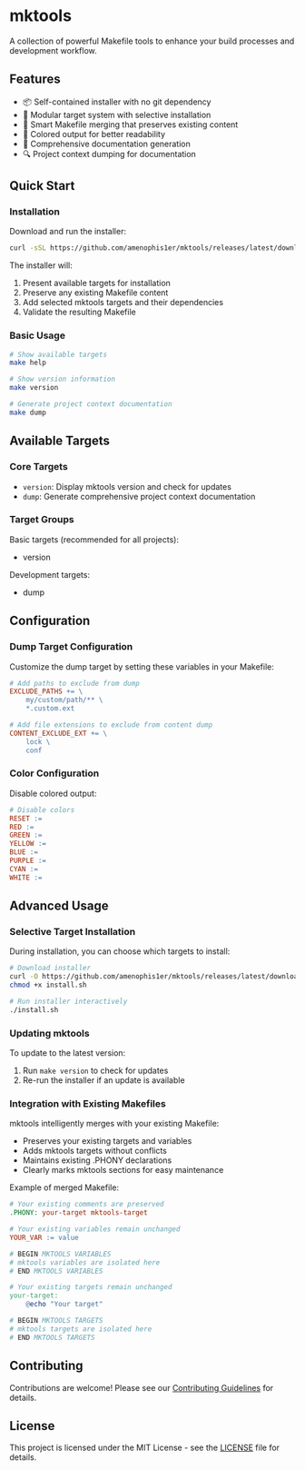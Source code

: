 # mktools

A collection of powerful Makefile tools to enhance your build processes and development workflow.

## Features

- 📦 Self-contained installer with no git dependency
- 🎯 Modular target system with selective installation
- 🔄 Smart Makefile merging that preserves existing content
- 🎨 Colored output for better readability
- 📝 Comprehensive documentation generation
- 🔍 Project context dumping for documentation

## Quick Start

### Installation

Download and run the installer:

```bash
curl -sSL https://github.com/amenophis1er/mktools/releases/latest/download/install.sh | bash
```

The installer will:
1. Present available targets for installation
2. Preserve any existing Makefile content
3. Add selected mktools targets and their dependencies
4. Validate the resulting Makefile

### Basic Usage

```bash
# Show available targets
make help

# Show version information
make version

# Generate project context documentation
make dump
```

## Available Targets

### Core Targets

- `version`: Display mktools version and check for updates
- `dump`: Generate comprehensive project context documentation

### Target Groups

Basic targets (recommended for all projects):
- version

Development targets:
- dump

## Configuration

### Dump Target Configuration

Customize the dump target by setting these variables in your Makefile:

```makefile
# Add paths to exclude from dump
EXCLUDE_PATHS += \
    my/custom/path/** \
    *.custom.ext

# Add file extensions to exclude from content dump
CONTENT_EXCLUDE_EXT += \
    lock \
    conf
```

### Color Configuration

Disable colored output:

```makefile
# Disable colors
RESET :=
RED :=
GREEN :=
YELLOW :=
BLUE :=
PURPLE :=
CYAN :=
WHITE :=
```

## Advanced Usage

### Selective Target Installation

During installation, you can choose which targets to install:
```bash
# Download installer
curl -O https://github.com/amenophis1er/mktools/releases/latest/download/install.sh
chmod +x install.sh

# Run installer interactively
./install.sh
```

### Updating mktools

To update to the latest version:
1. Run `make version` to check for updates
2. Re-run the installer if an update is available

### Integration with Existing Makefiles

mktools intelligently merges with your existing Makefile:
- Preserves your existing targets and variables
- Adds mktools targets without conflicts
- Maintains existing .PHONY declarations
- Clearly marks mktools sections for easy maintenance

Example of merged Makefile:
```makefile
# Your existing comments are preserved
.PHONY: your-target mktools-target

# Your existing variables remain unchanged
YOUR_VAR := value

# BEGIN MKTOOLS VARIABLES
# mktools variables are isolated here
# END MKTOOLS VARIABLES

# Your existing targets remain unchanged
your-target:
    @echo "Your target"

# BEGIN MKTOOLS TARGETS
# mktools targets are isolated here
# END MKTOOLS TARGETS
```

## Contributing

Contributions are welcome! Please see our [Contributing Guidelines](CONTRIBUTING.md) for details.

## License

This project is licensed under the MIT License - see the [LICENSE](LICENSE) file for details.

